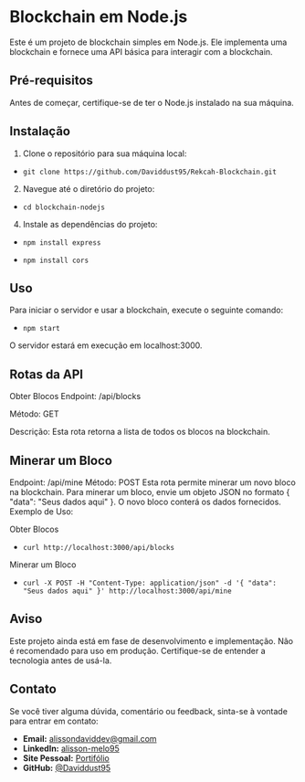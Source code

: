 # Blockchain em Node.js

Este é um projeto de blockchain simples em Node.js. Ele implementa uma blockchain e fornece uma API básica para interagir com a blockchain.

## Pré-requisitos

Antes de começar, certifique-se de ter o Node.js instalado na sua máquina.

## Instalação

1. Clone o repositório para sua máquina local:

- ```shell
  git clone https://github.com/Daviddust95/Rekcah-Blockchain.git

2.  Navegue até o diretório do projeto:
- ```shell
  cd blockchain-nodejs

4.  Instale as dependências do projeto:
- ```shell
  npm install express
- ```shell
  npm install cors
## Uso
Para iniciar o servidor e usar a blockchain, execute o seguinte comando:
- ```shell
  npm start
O servidor estará em execução em localhost:3000.

## Rotas da API

Obter Blocos
Endpoint: /api/blocks

Método: GET

Descrição: Esta rota retorna a lista de todos os blocos na blockchain.

## Minerar um Bloco
Endpoint:
/api/mine
Método: POST
Esta rota permite minerar um novo bloco na blockchain. Para minerar um bloco, envie um objeto JSON no formato { "data": "Seus dados aqui" }. O novo bloco conterá os dados fornecidos.
Exemplo de Uso:

Obter Blocos
- ```shell
  curl http://localhost:3000/api/blocks
Minerar um Bloco
- ```shell
  curl -X POST -H "Content-Type: application/json" -d '{ "data": "Seus dados aqui" }' http://localhost:3000/api/mine

## Aviso
Este projeto ainda está em fase de desenvolvimento e implementação. Não é recomendado para uso em produção. Certifique-se de entender a tecnologia antes de usá-la.
## Contato
Se você tiver alguma dúvida, comentário ou feedback, sinta-se à vontade para entrar em contato:

- **Email:** alissondaviddev@gmail.com
- **LinkedIn:** [alisson-melo95](https://www.linkedin.com/in/alisson-melo95/) 
- **Site Pessoal:** [Portifólio](https://alissondev.tech)
- **GitHub:** [@Daviddust95](https://github.com/Daviddust95)
